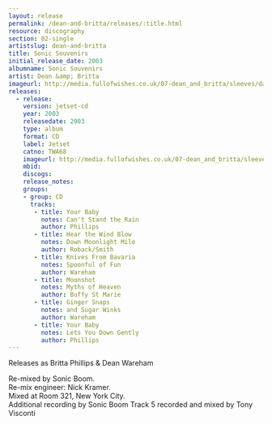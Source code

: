 ```yaml
---
layout: release
permalink: /dean-and-britta/releases/:title.html
resource: discography
section: 02-single
artistslug: dean-and-britta
title: Sonic Souvenirs
initial_release_date: 2003
albumname: Sonic Souvenirs
artist: Dean &amp; Britta
imageurl: http://media.fullofwishes.co.uk/07-dean_and_britta/sleeves/dab_sonic_souvenirs.jpg
releases:
  - release: 
    version: jetset-cd
    year: 2003
    releasedate: 2003
    type: album
    format: CD
    label: Jetset
    catno: TWA68
    imageurl: http://media.fullofwishes.co.uk/07-dean_and_britta/sleeves/dab_sonic_souvenirs.jpg
    mbid: 
    discogs: 
    release_notes:
    groups:
    - group: CD
      tracks:
       - title: Your Baby 
         notes: Can't Stand the Rain
         author: Phillips
       - title: Hear the Wind Blow
         notes: Down Moonlight Mile
         author: Roback/Smith
       - title: Knives From Bavaria
         notes: Spoonful of Fun
         author: Wareham
       - title: Moonshot
         notes: Myths of Heaven
         author: Buffy St Marie
       - title: Ginger Snaps
         notes: and Sugar Winks
         author: Wareham
       - title: Your Baby
         notes: Lets You Down Gently
         author: Phillips
---
```

Releases as Britta Phillips &amp; Dean Wareham

Re-mixed by Sonic Boom.  
Re-mix engineer: Nick Kramer.  
Mixed at Room 321, New York City.  
Additional recording by Sonic Boom
Track 5 recorded and mixed by Tony Visconti